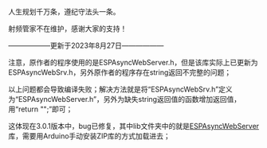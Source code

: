 
人生规划千万条，遵纪守法头一条。

射频管家不在维护，感谢大家的支持！

——————更新于2023年8月27日——————

注意，原作者的程序使用的是ESPAsyncWebServer.h，但是该库实际上已更新为ESPAsyncWebSrv.h，另外原作者的程序存在string返回不完整的问题；

以上问题都会导致编译失败；解决方法就是将“ESPAsyncWebSrv.h”定义为“ESPAsyncWebServer.h”，另外为缺失string返回值的函数增加返回值，用“return "";”即可；

这体现在3.0.1版本中，bug已修复，其中lib文件夹中的就是[ESPAsyncWebServer](url=https://github.com/sprlightning/ESPAsyncWebServer)库，需要用Arduino手动安装ZIP库的方式加载进去；
